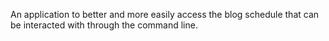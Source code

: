 An application to better and more easily access the blog schedule that can be interacted with through the command line. 